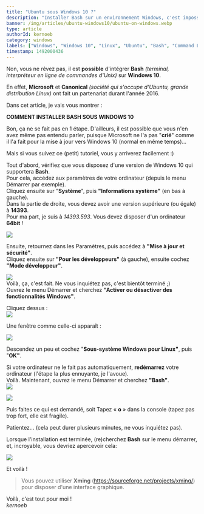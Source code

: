 ```yaml
---
title: "Ubuntu sous Windows 10 ?"
description: "Installer Bash sur un environnement Windows, c'est impossible ? C'est ce que nous allons voir dans cet article."
banner: /img/articles/ubuntu-windows10/ubuntu-on-windows.webp
type: article
authorId: kernoeb
category: windows
labels: ["Windows", "Windows 10", "Linux", "Ubuntu", "Bash", "Command Line"]
timestamp: 1492000436
---
```


Non, vous ne rêvez pas, il est **possible** d'intégrer **Bash** *(terminal, interpréteur en ligne de commandes d'Unix)* sur **Windows 10**.

En effet, **Microsoft** et **Canonical** *(société qui s'occupe d'Ubuntu, grande distribution Linux)* ont fait un partenariat durant l'année 2016.

Dans cet article, je vais vous montrer :

**COMMENT INSTALLER BASH SOUS WINDOWS 10**

Bon, ça ne se fait pas en 1 étape. D'ailleurs, il est possible que vous n'en avez même pas entendu parler, puisque Microsoft ne l'a pas "**crié**" comme il l'a fait pour la mise à jour vers Windows 10 (normal en même temps)...

Mais si vous suivez ce (petit) tutoriel, vous y arriverez facilement :)

Tout d'abord, vérifiez que vous disposez d'une version de Windows 10 qui supportera **Bash**.  
Pour cela, accédez aux paramètres de votre ordinateur (depuis le menu Démarrer par exemple).  
Cliquez ensuite sur "**Système**", puis **"Informations système"** (en bas à gauche).  
Dans la partie de droite, vous devez avoir une version supérieure (ou égale) à **14393**.  
Pour ma part, je suis à *14393.593*. Vous devez disposer d'un ordinateur **64bit** !

![](/img/articles/ubuntu-windows10/373431821.webp)

Ensuite, retournez dans les Paramètres, puis accédez à **"Mise à jour et sécurité"**.  
Cliquez ensuite sur **"Pour les développeurs"** (à gauche), ensuite cochez **"Mode développeur"**.

![](/img/articles/ubuntu-windows10/7QzKNdN.webp)  
Voilà, ça, c'est fait. Ne vous inquiétez pas, c'est bientôt terminé ;)  
Ouvrez le menu Démarrer et cherchez **"Activer ou désactiver des fonctionnalités Windows"**.

Cliquez dessus :  
![](/img/articles/ubuntu-windows10/SaNC5YQ.webp)

Une fenêtre comme celle-ci apparaît :

![](/img/articles/ubuntu-windows10/N2cvrOK.webp)

Descendez un peu et cochez "**Sous-système Windows pour Linux"**, puis "**OK"**.

Si votre ordinateur ne le fait pas automatiquement, **redémarrez** votre ordinateur (l'étape la plus ennuyante, je l'avoue).  
Voilà. Maintenant, ouvrez le menu Démarrer et cherchez **"Bash"**.  
![](/img/articles/ubuntu-windows10/TZaqBLN.webp)

![](/img/articles/ubuntu-windows10/jALsHrC.webp)

Puis faites ce qui est demandé, soit Tapez « **o** » dans la console (tapez pas trop fort, elle est fragile).

Patientez... (cela peut durer plusieurs minutes, ne vous inquiétez pas).

Lorsque l'installation est terminée, (re)cherchez **Bash** sur le menu démarrer, et, incroyable, vous devriez apercevoir cela:

![](/img/articles/ubuntu-windows10/gKhrlVs.webp)

Et voilà ! 


> Vous pouvez utiliser **Xming** (<https://sourceforge.net/projects/xming/>) pour disposer d'une interface graphique.
> 
>  

Voilà, c'est tout pour moi !  
*kernoeb*  
 

